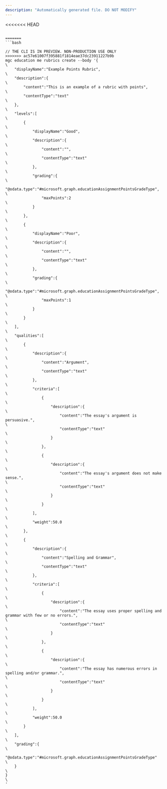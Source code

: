 ```yaml
---
description: "Automatically generated file. DO NOT MODIFY"
---
```


<<<<<<< HEAD
```cli

=======
```bash

// THE CLI IS IN PREVIEW. NON-PRODUCTION USE ONLY
>>>>>>> ac57e61007f395881f1814eae37dc23911227b9b
mgc education me rubrics create --body '{\
    "displayName":"Example Points Rubric",\
    "description":{\
        "content":"This is an example of a rubric with points",\
        "contentType":"text"\
    },\
    "levels":[\
        {\
            "displayName":"Good",\
            "description":{\
                "content":"",\
                "contentType":"text"\
            },\
            "grading":{\
                "@odata.type":"#microsoft.graph.educationAssignmentPointsGradeType",\
                "maxPoints":2\
            }\
        },\
        {\
            "displayName":"Poor",\
            "description":{\
                "content":"",\
                "contentType":"text"\
            },\
            "grading":{\
                "@odata.type":"#microsoft.graph.educationAssignmentPointsGradeType",\
                "maxPoints":1\
            }\
        }\
    ],\
    "qualities":[\
        {\
            "description":{\
                "content":"Argument",\
                "contentType":"text"\
            },\
            "criteria":[\
                {\
                    "description":{\
                        "content":"The essay's argument is persuasive.",\
                        "contentType":"text"\
                    }\
                },\
                {\
                    "description":{\
                        "content":"The essay's argument does not make sense.",\
                        "contentType":"text"\
                    }\
                }\
            ],\
            "weight":50.0\
        },\
        {\
            "description":{\
                "content":"Spelling and Grammar",\
                "contentType":"text"\
            },\
            "criteria":[\
                {\
                    "description":{\
                        "content":"The essay uses proper spelling and grammar with few or no errors.",\
                        "contentType":"text"\
                    }\
                },\
                {\
                    "description":{\
                        "content":"The essay has numerous errors in spelling and/or grammar.",\
                        "contentType":"text"\
                    }\
                }\
            ],\
            "weight":50.0\
        }\
    ],\
    "grading":{\
        "@odata.type":"#microsoft.graph.educationAssignmentPointsGradeType"\
    }\
}\
'

```